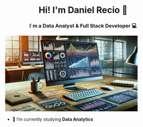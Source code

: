 <h1 align="center">Hi! I'm Daniel Recio 👋</h1>
<h3 align="center">I´m a Data Analyst & Full Stack Developer 💻</h3>

<img src="images/screen.webp" style="width: 85%"/>

- 🧠 I’m currently studying **Data Analytics**


